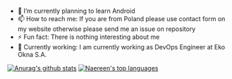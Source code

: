 - 🌱 I’m currently planning to learn Android
- 📫 How to reach me: If you are from Poland please use contact form on my website otherwise please send me an issue on repository
- ⚡ Fun fact: There is nothing interesting about me
- 💼 Currently working: I am currently working as DevOps Engineer at Eko Okna S.A.

[![Anurag's github stats](https://github-readme-stats.vercel.app/api?username=mateuszpiela&theme=blue-green)](https://github.com/anuraghazra/github-readme-stats)
[![Naereen's top languages](https://github-readme-stats.vercel.app/api/top-langs/?username=mateuszpiela&theme=blue-green)](https://github.com/anuraghazra/github-readme-stats)
